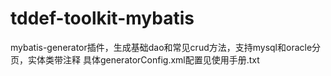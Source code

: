 # tddef-toolkit-mybatis<br>
mybatis-generator插件，生成基础dao和常见crud方法，支持mysql和oracle分页，实体类带注释
具体generatorConfig.xml配置见使用手册.txt
